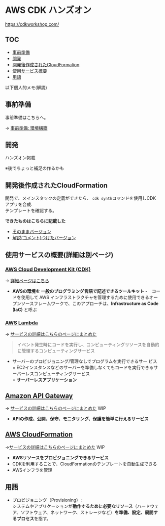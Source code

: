 # AWS CDK ハンズオン

<https://cdkworkshop.com/>

## TOC

- [事前準備](#事前準備)
- [開発](#開発)
- [開発後作成されたCloudFormation](#開発後作成されたCloudFormation)
- [使用サービス概要](#使用サービスの概要詳細は別ページ)
- [用語](#用語)

以下個人的メモ(解説)

## 事前準備

事前準備はこちらへ。

→ [事前準備: 環境構築](https://github.com/AiriNarita/cdk_hands-on/blob/main/docs/%E4%BA%8B%E5%89%8D%E6%BA%96%E5%82%99_%E7%92%B0%E5%A2%83%E6%A7%8B%E7%AF%89.md)

## 開発

ハンズオン掲載

※後でちょっと補足の作るかも

## 開発後作成されたCloudFormation

開発で、メインスタックの定義ができたら、
`cdk synth`コマンドを使用しCDK アプリを合成.<br>
テンプレートを確認する。

**できたものはこちらに記載した**

- [そのままバージョン](/Users/airi/aws/aws-cdk-handson/docs/cloud_formation.yaml)
- [解説(コメント)つけたバージョン](/Users/airi/aws/aws-cdk-handson/docs/cloudFormation_coment+.yaml)

## 使用サービスの概要(詳細は別ページ)

### [AWS Cloud Development Kit (CDK)](https://aws.amazon.com/jp/cdk/)

→ [詳細ページはこちら](https://github.com/AiriNarita/cdk_hands-on/blob/main/docs/service_details/cdk.md)

- **AWSの環境を 一般のプログラミング言語で記述できるツールキット**
-　コードを使用して AWS インフラストラクチャを管理するために使用できるオープンソースフレームワークで、このアプローチは、**Infrastructure as Code (IaC)** と呼ぶ

### [AWS Lambda](https://aws.amazon.com/jp/lambda/)

→ [サービスの詳細はこちらのページにまとめた](https://github.com/AiriNarita/cdk_hands-on/blob/main/docs/service_details/lambda.md)

> イベント発生時にコードを実行し、コンピューティングリソースを自動的に管理するコンピューティングサービス

- サーバーのプロビジョニング/管理なしでプログラムを実行できるサー
ビス<br>
= EC2インスタンスなどのサーバーを準備しなくてもコードを実行できるサーバーレスコンピューティングサービス<br />
= **サーバーレスアプリケーション**

## [Amazon API Gateway](https://aws.amazon.com/jp/api-gateway/)

→ [サービスの詳細はこちらのページにまとめた](https://github.com/AiriNarita/cdk_hands-on/blob/main/docs/service_details/amazon_api-gateway.md) WIP

- **APIの作成、公開、保守、モニタリング、保護を簡単に行えるサービス**

## [AWS CloudFormation](https://aws.amazon.com/jp/cloudformation/)

→[サービスの詳細はこちらのページにまとめた](https://github.com/AiriNarita/cdk_hands-on/blob/main/docs/service_details/cloudformation.md) WIP

- **AWSリソースをプロビジョニングできるサービス**
- CDKを利用することで、CloudFormationのテンプレートを自動生成できる
- AWSインフラを管理

## 用語

- プロビジョニング（Provisioning）:<br>
システムやアプリケーションが**動作するために必要なリソース**（ハードウェア、ソフトウェア、ネットワーク、ストレージなど）**を準備、設定、展開するプロセス**を指す。
